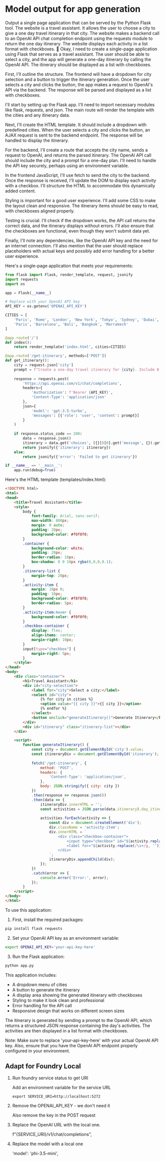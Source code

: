 # Model output for app generation

Output a single page application that can be served by the Python Flask tool. The website is a travel assistant. It allows the user to choose a city to give a one day travel itinerary in that city. The website makes a backend call to an OpenAI API chat completion endpoint using the requests module to return the one day itinerary. The website displays each activity in a list format with checkboxes.
🤖 <think>
Okay, I need to create a single-page application using Flask that serves as a travel assistant. The user should be able to select a city, and the app will generate a one-day itinerary by calling the OpenAI API. The itinerary should be displayed as a list with checkboxes.

First, I'll outline the structure. The frontend will have a dropdown for city selection and a button to trigger the itinerary generation. Once the user selects a city and clicks the button, the app makes a request to OpenAI's API via the backend. The response will be parsed and displayed as a list with checkboxes.

I'll start by setting up the Flask app. I'll need to import necessary modules like flask, requests, and json. The main route will render the template with the cities and any itinerary data.

Next, I'll create the HTML template. It should include a dropdown with predefined cities. When the user selects a city and clicks the button, an AJAX request is sent to the backend endpoint. The response will be handled to display the itinerary.

For the backend, I'll create a route that accepts the city name, sends a request to OpenAI, and returns the parsed itinerary. The OpenAI API call should include the city and a prompt for a one-day plan. I'll need to handle the API key securely, perhaps using an environment variable.

In the frontend JavaScript, I'll use fetch to send the city to the backend. Once the response is received, I'll update the DOM to display each activity with a checkbox. I'll structure the HTML to accommodate this dynamically added content.

Styling is important for a good user experience. I'll add some CSS to make the layout clean and responsive. The itinerary items should be easy to read, with checkboxes aligned properly.

Testing is crucial. I'll check if the dropdown works, the API call returns the correct data, and the itinerary displays without errors. I'll also ensure that the checkboxes are functional, even though they won't submit data yet.

Finally, I'll note any dependencies, like the OpenAI API key and the need for an internet connection. I'll also mention that the user should replace placeholders with actual keys and possibly add error handling for a better user experience.
</think>

Here's a single-page application that meets your requirements:

```python
from flask import Flask, render_template, request, jsonify
import requests
import os

app = Flask(__name__)

# Replace with your OpenAI API key
API_KEY = os.getenv('OPENAI_API_KEY')

CITIES = [
    'Paris', 'Rome', 'London', 'New York', 'Tokyo', 'Sydney', 'Dubai',
    'Paris', 'Barcelona', 'Bali', 'Bangkok', 'Marrakech'
]

@app.route('/')
def index():
    return render_template('index.html', cities=CITIES)

@app.route('/get-itinerary', methods=['POST'])
def get_itinerary():
    city = request.json['city']
    prompt = f"Create a one-day travel itinerary for {city}. Include 8-10 activities with times. Return only the itinerary in JSON format."
    
    response = requests.post(
        'https://api.openai.com/v1/chat/completions',
        headers={
            'Authorization': f'Bearer {API_KEY}',
            'Content-Type': 'application/json'
        },
        json={
            'model': 'gpt-3.5-turbo',
            'messages': [{'role': 'user', 'content': prompt}]
        }
    )
    
    if response.status_code == 200:
        data = response.json()
        itinerary = data.get('choices', [{}])[0].get('message', {}).get('content', '')
        return jsonify({'itinerary': itinerary})
    else:
        return jsonify({'error': 'Failed to get itinerary'})

if __name__ == '__main__':
    app.run(debug=True)
```

Here's the HTML template (templates/index.html):

```html
<!DOCTYPE html>
<html>
<head>
    <title>Travel Assistant</title>
    <style>
        body {
            font-family: Arial, sans-serif;
            max-width: 800px;
            margin: 0 auto;
            padding: 20px;
            background-color: #f0f0f0;
        }
        .container {
            background-color: white;
            padding: 20px;
            border-radius: 10px;
            box-shadow: 0 0 10px rgba(0,0,0,0.1);
        }
        .itinerary-list {
            margin-top: 20px;
        }
        .activity-item {
            margin: 10px 0;
            padding: 10px;
            background-color: #f8f8f8;
            border-radius: 5px;
        }
        .activity-item:hover {
            background-color: #f0f0f0;
        }
        .checkbox-container {
            display: flex;
            align-items: center;
            margin-right: 10px;
        }
        input[type="checkbox"] {
            margin-right: 5px;
        }
    </style>
</head>
<body>
    <div class="container">
        <h1>Travel Assistant</h1>
        <div id="city-selection">
            <label for="city">Select a city:</label>
            <select id="city">
                {% for city in cities %}
                <option value="{{ city }}">{{ city }}</option>
                {% endfor %}
            </select>
            <button onclick="generateItinerary()">Generate Itinerary</button>
        </div>
        <div id="itinerary" class="itinerary-list"></div>
    </div>

    <script>
        function generateItinerary() {
            const city = document.getElementById('city').value;
            const itineraryDiv = document.getElementById('itinerary');
            
            fetch('/get-itinerary', {
                method: 'POST',
                headers: {
                    'Content-Type': 'application/json',
                },
                body: JSON.stringify({ city: city })
            })
            .then(response => response.json())
            .then(data => {
                itineraryDiv.innerHTML = '';
                const activities = JSON.parse(data.itinerary).day_itinerary;
                
                activities.forEach(activity => {
                    const div = document.createElement('div');
                    div.className = 'activity-item';
                    div.innerHTML = `
                        <div class="checkbox-container">
                            <input type="checkbox" id="${activity.replace(/\s+/g, '')}" style="margin-right: 10px;">
                            <label for="${activity.replace(/\s+/g, '')}">${activity}</label>
                        </div>
                    `;
                    itineraryDiv.appendChild(div);
                });
            })
            .catch(error => {
                console.error('Error:', error);
            });
        }
    </script>
</body>
</html>
```

To use this application:

1. First, install the required packages:
```bash
pip install flask requests
```

2. Set your OpenAI API key as an environment variable:
```bash
export OPENAI_API_KEY='your-api-key-here'
```

3. Run the Flask application:
```bash
python app.py
```

This application includes:
- A dropdown menu of cities
- A button to generate the itinerary
- A display area showing the generated itinerary with checkboxes
- Styling to make it look clean and professional
- Error handling for the API call
- Responsive design that works on different screen sizes

The itinerary is generated by sending a prompt to the OpenAI API, which returns a structured JSON response containing the day's activities. The activities are then displayed in a list format with checkboxes.

Note: Make sure to replace 'your-api-key-here' with your actual OpenAI API key. Also, ensure that you have the OpenAI API endpoint properly configured in your environment.
> 

## Adapt for Foundry Local


1. Run foundry service status to get URI

   Add an environment variable for the service URL

   ```
   export SERVICE_URI=http://localhost:5272
   ```

2. Remove the OPENAI_API_KEY - we don't need it

   Also remove the key in the POST request

3. Replace the OpenAI URL with the local one.

   f"{SERVICE_URI}/v1/chat/completions",

4. Replace the model with a local one

   'model': 'phi-3.5-mini',





